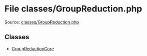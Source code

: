 File classes/GroupReduction.php
=========

Source: [classes/GroupReduction.php](https://github.com/PrestaShop/PrestaShop/blob/1.5.6.3/classes/GroupReduction.php)


Classes
-------

* [GroupReductionCore](class.GroupReductionCore.md)

